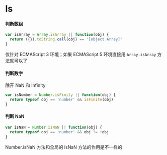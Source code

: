 # Is

#### 判断数组

``` javascript
var isArray = Array.isArray || function(obj) {
  return ({}).toString.call(obj) == '[object Array]'
}
```

仅针对 ECMAScript 3 环境；如果 ECMAScript 5 环境直接用 `Array.isArray` 方法就可以了

#### 判断数字

除开 NaN 和 Infinity

``` javascript
var isNumber = Number.isFinity || function(obj) {
  return typeof obj == 'number' && isFinite(obj)
}
```

#### 判断 NaN

``` javascript
var isNaN = Number.isNaN || function(obj) {
  return typeof obj == 'number' && obj != +obj
}
```

Number.isNaN 方法和全局的 isNaN 方法的作用是不一样的
